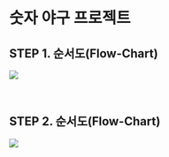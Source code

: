 # 숫자 야구 프로젝트

## STEP 1. 순서도(Flow-Chart)

![](https://cdn.discordapp.com/attachments/1099935066815201300/1100617072758763550/step1.png)

<br/>

## STEP 2. 순서도(Flow-Chart)

![](https://cdn.discordapp.com/attachments/1099908467956908102/1100374278559518760/step2.drawio_1.png)

